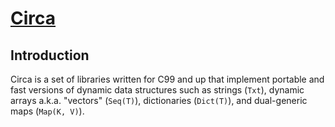 # [Circa](../README.md)

## Introduction

Circa is a set of libraries written for C99 and up that implement portable and
fast versions of dynamic data structures such as strings (`Txt`), dynamic arrays
a.k.a. "vectors" (`Seq(T)`), dictionaries (`Dict(T)`), and dual-generic maps
(`Map(K, V)`).
